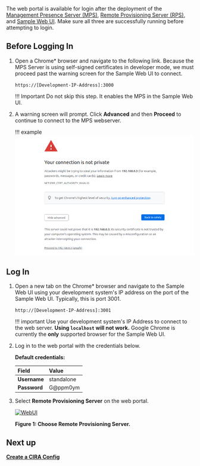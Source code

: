 
The web portal is available for login after the deployment of the [Management Presence Server (MPS)](../Glossary.md#m), [Remote Provisioning Server (RPS)](../Glossary.md#r), and [Sample Web UI](../Glossary.md#s). Make sure all three are successfully running before attempting to login.

## Before Logging In

1. Open a Chrome* browser and navigate to the following link. Because the MPS Server is using self-signed certificates in developer mode, we must proceed past the warning screen for the Sample Web UI to connect.

    ```
    https://[Development-IP-Address]:3000
    ```
    !!! Important
        Do not skip this step. It enables the MPS in the Sample Web UI.

2.  A warning screen will prompt. Click **Advanced** and then **Proceed** to continue to connect to the MPS webserver.

    !!! example
        [![MPS Warning](../assets/images/selfSignedConnect.png)](../assets/images/selfSignedConnect.png)

## Log In

1. Open a new tab on the Chrome* browser and navigate to the Sample Web UI using your development system's IP address on the port of the Sample Web UI. Typically, this is port 3001.

    ```
    http://[Development-IP-Address]:3001
    ```

    !!! important
        Use your development system's IP Address to connect to the web server.
        **Using `localhost` will not work.** Google Chrome is currently the **only** supported browser for the Sample Web UI.


2. Log in to the web portal with the credentials below.

    **Default credentials:**

    | Field       |  Value    |
    | :-----------| :-------------- |
    | **Username**| standalone |
    | **Password**| G@ppm0ym |

3. Select **Remote Provisioning Server** on the web portal.

    [![WebUI](../assets/images/WebUI_HomeRPS.png)](../assets/images/WebUI_HomeRPS.png)

    **Figure 1: Choose Remote Provisioning Server.**

## Next up
**[Create a CIRA Config](createCIRAConfig.md)**
